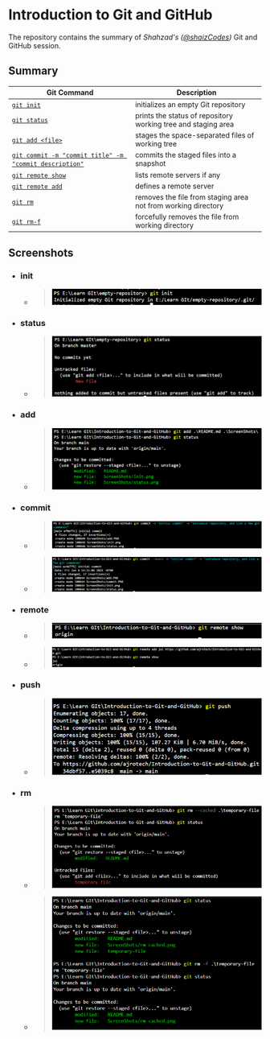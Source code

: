 # Introduction to Git and GitHub

The repository contains the summary of _Shahzad's ([@shaizCodes](https://github.com/shaizCodes))_ Git and GitHub session.

## Summary

| Git Command | Description |
|-------------|-------------|
| [`git init`](#init)  | initializes an empty Git repository |
| [`git status`](#status) | prints the status of repository working tree and staging area |
| [`git add <file>`](#add) | stages the space-separated files of working tree |
| [`git commit -m "commit title" -m "commit description"`](#commit) | commits the staged files into a snapshot |
| [`git remote show`](#remote) | lists remote servers if any |
| [`git remote add`](#remote) | defines a remote server |
| [`git rm`](#rm) | removes the file from staging area not from working directory|
| [`git rm-f`](#rm-f) | forcefully removes the file from working directory|

## Screenshots

- ### init

  - > ![`git init` initializes empty repository](./ScreenShots/init.png)

- ### status

  - > ![`git status` prints repository status](./ScreenShots/status.png)

- ### add

  - > ![`git add .\README .\ScreenShots\`](./ScreenShots/add.png)

- ### commit

  - > ![`git commit -m "initial commit" -m "introduce repository and a few git commands"`](./ScreenShots/commit.png)
  - > ![`git commit --amend -m "initial commit" -m "introduce repository and a few git commands"`](./ScreenShots/commit-amend.png)

- ### remote

  - > ![`git remote show` lists the remote servers](./ScreenShots/remote-show.png)
  - > ![`git remote add` defines a remote server](./ScreenShots/remote-add.png)

- ### push

  - > !['git push' sends local repository changes to remote repository](./ScreenShots/push.png)

- ### rm

   - > !['git rm cached' removes the cache file from staging area](./ScreenShots/rm-cached.png)
  - > !['git rm -f' forcefully removes the cache file from working directory](./ScreenShots/rm-f.png)
